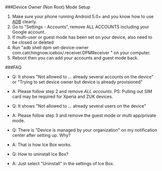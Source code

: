 ###Device Owner (Non Root) Mode Setup

1. Make sure your phone running Android  5.0+ and you know how to use [ADB](https://www.xda-developers.com/install-adb-windows-macos-linux/) clearly.
2. Go to "Settings - Accounts", remove ALL ACCOUNTS including your Google account.
3. If multi-user or guest mode has been set on your device, also need to be closed or deleted
4. Run "adb shell dpm set-device-owner com.catchingnow.icebox/.receiver.DPMReceiver " on your computer.
5. Reboot then you can add your accounts and guest mode back.

###FAQ

- Q: It shows "Not allowed to ... already several accounts on the device" or "Trying to set device owner but device is already provisioned"
- A: Please follow step 2 and remove *ALL accounts*. PS: Pulling out SIM card may be required for Xperia and ZUK devices.

- Q: It shows "Not allowed to ... already several users on the device"
- A: Please follow step 3 and remove the guest mode or multi app/private mode.

- Q: There is "Device is managed by your organization" on my notification center after setting up. Why?
- A: That is how Ice Box works.

- Q: How to uninstall Ice Box?
- A: Just select "Uninstall" in the settings of Ice Box.


